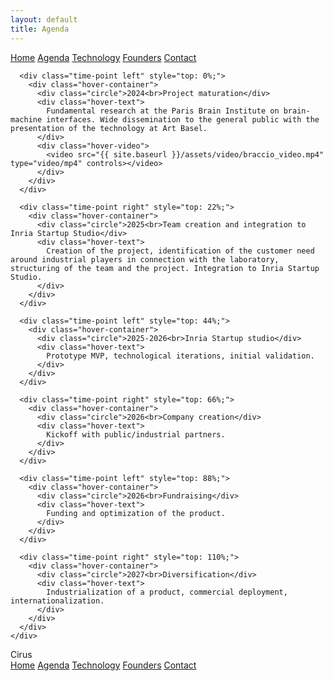 ```yaml
---
layout: default
title: Agenda
---
```


<div class="background">
  <div class="nav-links">
    <a href="{{ site.baseurl }}/index_en.html">Home</a>
    <a href="{{ site.baseurl }}/about_en.html">Agenda</a>
    <a href="{{ site.baseurl }}/projects_en.html">Technology</a>
    <a href="{{ site.baseurl }}/gallery_en.html">Founders</a>
    <a href="{{ site.baseurl }}/contact_en.html">Contact</a>
  </div>
  <section class="main-section scroll-animate hideable-section">
    <div class="tech-roadmap" id="roadmap">
      <div class="timeline-line"></div>

      <div class="time-point left" style="top: 0%;">
        <div class="hover-container">
          <div class="circle">2024<br>Project maturation</div>
          <div class="hover-text">
            Fundamental research at the Paris Brain Institute on brain-machine interfaces. Wide dissemination to the general public with the presentation of the technology at Art Basel.
          </div>
          <div class="hover-video">
            <video src="{{ site.baseurl }}/assets/video/braccio_video.mp4" type="video/mp4" controls></video>
          </div>
        </div>
      </div>

      <div class="time-point right" style="top: 22%;">
        <div class="hover-container">
          <div class="circle">2025<br>Team creation and integration to Inria Startup Studio</div>
          <div class="hover-text">
            Creation of the project, identification of the customer need around industrial players in connection with the laboratory, structuring of the team and the project. Integration to Inria Startup Studio.
          </div>
        </div>
      </div>

      <div class="time-point left" style="top: 44%;">
        <div class="hover-container">
          <div class="circle">2025-2026<br>Inria Startup studio</div>
          <div class="hover-text">
            Prototype MVP, technological iterations, initial validation.
          </div>
        </div>
      </div>

      <div class="time-point right" style="top: 66%;">
        <div class="hover-container">
          <div class="circle">2026<br>Company creation</div>
          <div class="hover-text">
            Kickoff with public/industrial partners.
          </div>
        </div>
      </div>

      <div class="time-point left" style="top: 88%;">
        <div class="hover-container">
          <div class="circle">2026<br>Fundraising</div>
          <div class="hover-text">
            Funding and optimization of the product.
          </div>
        </div>
      </div>

      <div class="time-point right" style="top: 110%;">
        <div class="hover-container">
          <div class="circle">2027<br>Diversification</div>
          <div class="hover-text">
            Industrialization of a product, commercial deployment, internationalization.
          </div>
        </div>
      </div>
    </div>
  </section>
</div>


<div class="nav-banner_banner ">
  <div class="banner-background-text">Cirus</div>
  <div class="nav-links_banner ">
    <a href="{{ site.baseurl }}/index_en.html">Home</a>
    <a href="{{ site.baseurl }}/about_en.html">Agenda</a>
    <a href="{{ site.baseurl }}/projects_en.html">Technology</a>
    <a href="{{ site.baseurl }}/gallery_en.html">Founders</a>
    <a href="{{ site.baseurl }}/contact_en.html">Contact</a>
  </div>
</div>

